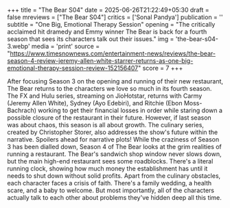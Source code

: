 +++
title = "The Bear S04"
date = 2025-06-26T21:22:49+05:30
draft = false
mreviews = ["The Bear S04"]
critics = ['Sonal Pandya']
publication = ''
subtitle = "One Big, Emotional Therapy Session"
opening = "The critically acclaimed hit dramedy and Emmy winner The Bear is back for a fourth season that sees its characters talk out their issues."
img = 'the-bear-s04-3.webp'
media = 'print'
source = "https://www.timesnownews.com/entertainment-news/reviews/the-bear-season-4-review-jeremy-allen-white-starrer-returns-as-one-big-emotional-therapy-session-review-152156407"
score = 7
+++

After focusing Season 3 on the opening and running of their new restaurant, The Bear returns to the characters we love so much in its fourth season. The FX and Hulu series, streaming on JioHotstar, returns with Carmy (Jeremy Allen White), Sydney (Ayo Edebiri), and Ritchie (Ebon Moss-Bachrach) working to get their financial losses in order while staring down a possible closure of the restaurant in their future. However, if last season was about chaos, this season is all about growth. The culinary series, created by Christopher Storer, also addresses the show's future within the narrative. Spoilers ahead for narrative plots! While the craziness of Season 3 has been dialled down, Season 4 of The Bear looks at the grim realities of running a restaurant. The Bear's sandwich shop window never slows down, but the main high-end restaurant sees some roadblocks. There's a literal running clock, showing how much money the establishment has until it needs to shut down without solid profits. Apart from the culinary obstacles, each character faces a crisis of faith. There's a family wedding, a health scare, and a baby to welcome. But most importantly, all of the characters actually talk to each other about problems they've hidden deep all this time.
